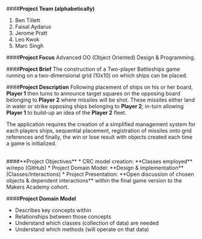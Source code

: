 ####**Project Team (alphabetically)**
1. Ben Tillett
2. Faisal Aydarus
3. Jerome Pratt
4. Leo Kwok
5. Marc Singh

####**Project Focus**
Advanced OO (Object Oriented) Design & Programming.

####**Project Brief**
The construction of a Two-player Battleships game running on a two-dimensional grid (10x10) on which ships can be placed.

####**Project Description**
Following placement of ships on his or her board, **Player 1** then turns to announce target squares on the opposing board belonging to **Player 2** where missiles will be shot. These missiles either land in water or strike opposing ships belonging to **Player 2**; in-turn allowing **Player 1** to build-up an idea of the **Player 2** fleet.

The application requires the creation of a simplified management system for each players ships, sequential placement, registration of missiles onto grid references and finally, the win or lose result with objects created each time a game is initialized.

<br>
####**Project Objectives**
* CRC model creation: **Classes employed** w/repo (GitHub)
* Project Domain Model: **Design & implementation** (Classes/Interactions)
* Project Presentation: **Open discussion of chosen objects & dependent interactions** within the final game version to the Makers Academy cohort.

####**Project Domain Model**
* Describes key concepts within
* Relationships between those concepts
* Understand which classes (collection of data) are needed
* Understand which methods (will operate on that data)
